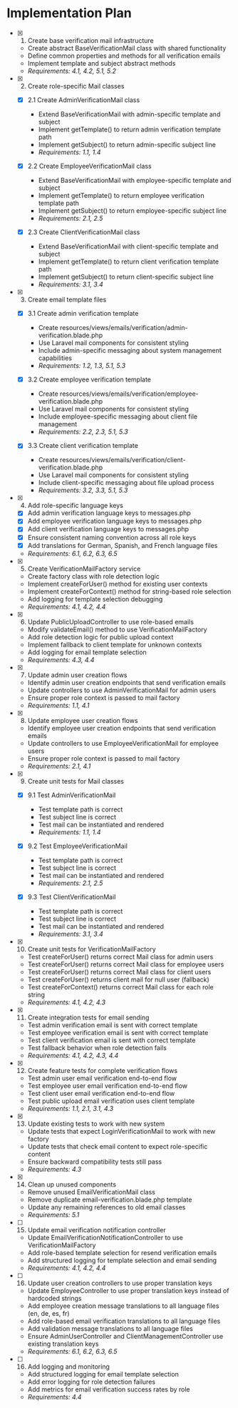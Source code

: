 # Implementation Plan

- [x] 1. Create base verification mail infrastructure
  - Create abstract BaseVerificationMail class with shared functionality
  - Define common properties and methods for all verification emails
  - Implement template and subject abstract methods
  - _Requirements: 4.1, 4.2, 5.1, 5.2_

- [x] 2. Create role-specific Mail classes
  - [x] 2.1 Create AdminVerificationMail class
    - Extend BaseVerificationMail with admin-specific template and subject
    - Implement getTemplate() to return admin verification template path
    - Implement getSubject() to return admin-specific subject line
    - _Requirements: 1.1, 1.4_

  - [x] 2.2 Create EmployeeVerificationMail class
    - Extend BaseVerificationMail with employee-specific template and subject
    - Implement getTemplate() to return employee verification template path
    - Implement getSubject() to return employee-specific subject line
    - _Requirements: 2.1, 2.5_

  - [x] 2.3 Create ClientVerificationMail class
    - Extend BaseVerificationMail with client-specific template and subject
    - Implement getTemplate() to return client verification template path
    - Implement getSubject() to return client-specific subject line
    - _Requirements: 3.1, 3.4_

- [x] 3. Create email template files
  - [x] 3.1 Create admin verification template
    - Create resources/views/emails/verification/admin-verification.blade.php
    - Use Laravel mail components for consistent styling
    - Include admin-specific messaging about system management capabilities
    - _Requirements: 1.2, 1.3, 5.1, 5.3_

  - [x] 3.2 Create employee verification template
    - Create resources/views/emails/verification/employee-verification.blade.php
    - Use Laravel mail components for consistent styling
    - Include employee-specific messaging about client file management
    - _Requirements: 2.2, 2.3, 5.1, 5.3_

  - [x] 3.3 Create client verification template
    - Create resources/views/emails/verification/client-verification.blade.php
    - Use Laravel mail components for consistent styling
    - Include client-specific messaging about file upload process
    - _Requirements: 3.2, 3.3, 5.1, 5.3_

- [x] 4. Add role-specific language keys
  - [x] Add admin verification language keys to messages.php
  - [x] Add employee verification language keys to messages.php
  - [x] Add client verification language keys to messages.php
  - [x] Ensure consistent naming convention across all role keys
  - [x] Add translations for German, Spanish, and French language files
  - _Requirements: 6.1, 6.2, 6.3, 6.5_

- [x] 5. Create VerificationMailFactory service
  - Create factory class with role detection logic
  - Implement createForUser() method for existing user contexts
  - Implement createForContext() method for string-based role selection
  - Add logging for template selection debugging
  - _Requirements: 4.1, 4.2, 4.4_

- [x] 6. Update PublicUploadController to use role-based emails
  - Modify validateEmail() method to use VerificationMailFactory
  - Add role detection logic for public upload context
  - Implement fallback to client template for unknown contexts
  - Add logging for email template selection
  - _Requirements: 4.3, 4.4_

- [x] 7. Update admin user creation flows
  - Identify admin user creation endpoints that send verification emails
  - Update controllers to use AdminVerificationMail for admin users
  - Ensure proper role context is passed to mail factory
  - _Requirements: 1.1, 4.1_

- [x] 8. Update employee user creation flows
  - Identify employee user creation endpoints that send verification emails
  - Update controllers to use EmployeeVerificationMail for employee users
  - Ensure proper role context is passed to mail factory
  - _Requirements: 2.1, 4.1_

- [x] 9. Create unit tests for Mail classes
  - [x] 9.1 Test AdminVerificationMail
    - Test template path is correct
    - Test subject line is correct
    - Test mail can be instantiated and rendered
    - _Requirements: 1.1, 1.4_

  - [x] 9.2 Test EmployeeVerificationMail
    - Test template path is correct
    - Test subject line is correct
    - Test mail can be instantiated and rendered
    - _Requirements: 2.1, 2.5_

  - [x] 9.3 Test ClientVerificationMail
    - Test template path is correct
    - Test subject line is correct
    - Test mail can be instantiated and rendered
    - _Requirements: 3.1, 3.4_

- [x] 10. Create unit tests for VerificationMailFactory
  - Test createForUser() returns correct Mail class for admin users
  - Test createForUser() returns correct Mail class for employee users
  - Test createForUser() returns correct Mail class for client users
  - Test createForUser() returns client mail for null user (fallback)
  - Test createForContext() returns correct Mail class for each role string
  - _Requirements: 4.1, 4.2, 4.3_

- [x] 11. Create integration tests for email sending
  - Test admin verification email is sent with correct template
  - Test employee verification email is sent with correct template
  - Test client verification email is sent with correct template
  - Test fallback behavior when role detection fails
  - _Requirements: 4.1, 4.2, 4.3, 4.4_

- [x] 12. Create feature tests for complete verification flows
  - Test admin user email verification end-to-end flow
  - Test employee user email verification end-to-end flow
  - Test client user email verification end-to-end flow
  - Test public upload email verification uses client template
  - _Requirements: 1.1, 2.1, 3.1, 4.3_

- [x] 13. Update existing tests to work with new system
  - Update tests that expect LoginVerificationMail to work with new factory
  - Update tests that check email content to expect role-specific content
  - Ensure backward compatibility tests still pass
  - _Requirements: 4.3_

- [x] 14. Clean up unused components
  - Remove unused EmailVerificationMail class
  - Remove duplicate email-verification.blade.php template
  - Update any remaining references to old email classes
  - _Requirements: 5.1_

- [ ] 15. Update email verification notification controller
  - Update EmailVerificationNotificationController to use VerificationMailFactory
  - Add role-based template selection for resend verification emails
  - Add structured logging for template selection and email sending
  - _Requirements: 4.1, 4.2, 4.4_

- [ ] 16. Update user creation controllers to use proper translation keys
  - Update EmployeeController to use proper translation keys instead of hardcoded strings
  - Add employee creation message translations to all language files (en, de, es, fr)
  - Add role-based email verification translations to all language files
  - Add validation message translations to all language files
  - Ensure AdminUserController and ClientManagementController use existing translation keys
  - _Requirements: 6.1, 6.2, 6.3, 6.5_

- [ ] 16. Add logging and monitoring
  - Add structured logging for email template selection
  - Add error logging for role detection failures
  - Add metrics for email verification success rates by role
  - _Requirements: 4.4_
